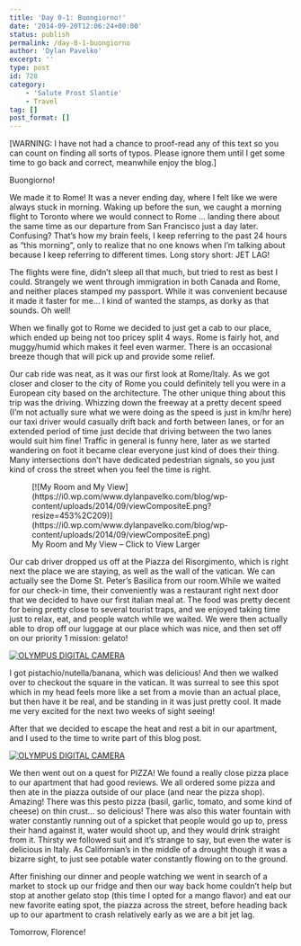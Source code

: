 ```yaml
---
title: 'Day 0-1: Buongiorno!'
date: '2014-09-20T12:06:24+00:00'
status: publish
permalink: /day-0-1-buongiorno
author: 'Dylan Pavelko'
excerpt: ''
type: post
id: 728
category:
    - 'Salute Prost Slantie'
    - Travel
tag: []
post_format: []
---
```

\[WARNING: I have not had a chance to proof-read any of this text so you can count on finding all sorts of typos. Please ignore them until I get some time to go back and correct, meanwhile enjoy the blog.\]

Buongiorno!

We made it to Rome! It was a never ending day, where I felt like we were always stuck in morning. Waking up before the sun, we caught a morning flight to Toronto where we would connect to Rome … landing there about the same time as our departure from San Francisco just a day later. Confusing? That’s how my brain feels, I keep referring to the past 24 hours as “this morning”, only to realize that no one knows when I’m talking about because I keep referring to different times. Long story short: JET LAG!

The flights were fine, didn’t sleep all that much, but tried to rest as best I could. Strangely we went through immigration in both Canada and Rome, and neither places stamped my passport. While it was convenient because it made it faster for me… I kind of wanted the stamps, as dorky as that sounds. Oh well!

When we finally got to Rome we decided to just get a cab to our place, which ended up being not too pricey split 4 ways. Rome is fairly hot, and muggy/humid which makes it feel even warmer. There is an occasional breeze though that will pick up and provide some relief.

Our cab ride was neat, as it was our first look at Rome/Italy. As we got closer and closer to the city of Rome you could definitely tell you were in a European city based on the architecture. The other unique thing about this trip was the driving. Whizzing down the freeway at a pretty decent speed (I’m not actually sure what we were doing as the speed is just in km/hr here) our taxi driver would casually drift back and forth between lanes, or for an extended period of time just decide that driving between the two lanes would suit him fine! Traffic in general is funny here, later as we started wandering on foot it became clear everyone just kind of does their thing. Many intersections don’t have dedicated pedestrian signals, so you just kind of cross the street when you feel the time is right.

<figure aria-describedby="caption-attachment-732" class="wp-caption aligncenter" id="attachment_732" style="width: 453px">[![My Room and My View](https://i0.wp.com/www.dylanpavelko.com/blog/wp-content/uploads/2014/09/viewCompositeE.png?resize=453%2C209)](https://i0.wp.com/www.dylanpavelko.com/blog/wp-content/uploads/2014/09/viewCompositeE.png)<figcaption class="wp-caption-text" id="caption-attachment-732">My Room and My View – Click to View Larger</figcaption></figure>

Our cab driver dropped us off at the Piazza del Risorgimento, which is right next the place we are staying, as well as the wall of the vatican. We can actually see the Dome St. Peter’s Basilica from our room.While we waited for our check-in time, their conveniently was a restaurant right next door that we decided to have our first italian meal at. The food was pretty decent for being pretty close to several tourist traps, and we enjoyed taking time just to relax, eat, and people watch while we waited. We were then actually able to drop off our luggage at our place which was nice, and then set off on our priority 1 mission: gelato!

[![OLYMPUS DIGITAL CAMERA](https://i2.wp.com/www.dylanpavelko.com/blog/wp-content/uploads/2014/09/P9200003.jpg?resize=420%2C420)](https://i2.wp.com/www.dylanpavelko.com/blog/wp-content/uploads/2014/09/P9200003.jpg)

I got pistachio/nutella/banana, which was delicious! And then we walked over to checkout the square in the vatican. It was surreal to see this spot which in my head feels more like a set from a movie than an actual place, but then have it be real, and be standing in it was just pretty cool. It made me very excited for the next two weeks of sight seeing!

After that we decided to escape the heat and rest a bit in our apartment, and I used to the time to write part of this blog post.

[![OLYMPUS DIGITAL CAMERA](https://i2.wp.com/www.dylanpavelko.com/blog/wp-content/uploads/2014/09/P9200025.jpg?resize=384%2C288)](https://i2.wp.com/www.dylanpavelko.com/blog/wp-content/uploads/2014/09/P9200025.jpg)

We then went out on a quest for PIZZA! We found a really close pizza place to our apartment that had good reviews. We all ordered some pizza and then ate in the piazza outside of our place (and near the pizza shop). Amazing! There was this pesto pizza (basil, garlic, tomato, and some kind of cheese) on thin crust… so delicious! There was also this water fountain with water constantly running out of a spicket that people would go up to, press their hand against it, water would shoot up, and they would drink straight from it. Thirsty we followed suit and it’s strange to say, but even the water is delicious in Italy. As Californian’s in the middle of a drought though it was a bizarre sight, to just see potable water constantly flowing on to the ground.

After finishing our dinner and people watching we went in search of a market to stock up our fridge and then our way back home couldn’t help but stop at another gelato stop (this time I opted for a mango flavor) and eat our new favorite eating spot, the piazza across the street, before heading back up to our apartment to crash relatively early as we are a bit jet lag.

Tomorrow, Florence!